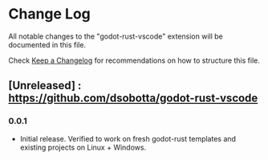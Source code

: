 # Change Log

All notable changes to the "godot-rust-vscode" extension will be documented in this file.

Check [Keep a Changelog](http://keepachangelog.com/) for recommendations on how to structure this file.



## [Unreleased] : https://github.com/dsobotta/godot-rust-vscode

### 0.0.1

- Initial release. Verified to work on fresh godot-rust templates and existing projects on Linux + Windows.